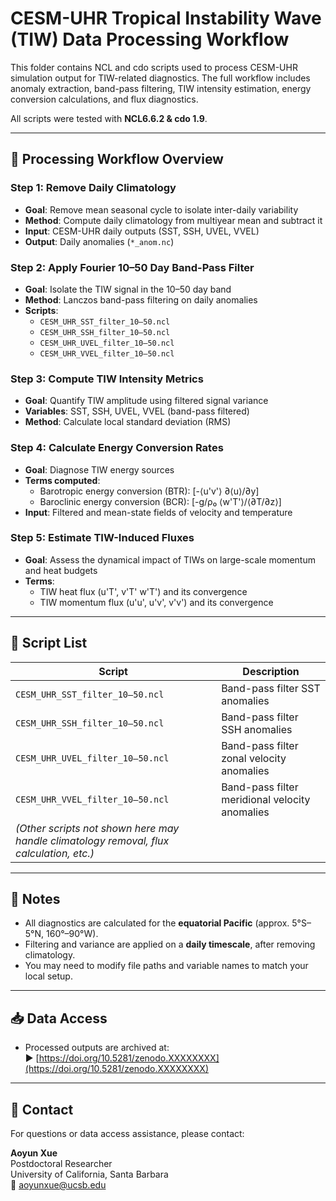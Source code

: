# CESM-UHR Tropical Instability Wave (TIW) Data Processing Workflow

This folder contains NCL and cdo scripts used to process CESM-UHR simulation output for TIW-related diagnostics. The full workflow includes anomaly extraction, band-pass filtering, TIW intensity estimation, energy conversion calculations, and flux diagnostics.

All scripts were tested with **NCL6.6.2 & cdo 1.9**.

---

## 🔁 Processing Workflow Overview

### **Step 1: Remove Daily Climatology**
- **Goal**: Remove mean seasonal cycle to isolate inter-daily variability
- **Method**: Compute daily climatology from multiyear mean and subtract it
- **Input**: CESM-UHR daily outputs (SST, SSH, UVEL, VVEL)
- **Output**: Daily anomalies (`*_anom.nc`)

### **Step 2: Apply Fourier 10–50 Day Band-Pass Filter**
- **Goal**: Isolate the TIW signal in the 10–50 day band
- **Method**: Lanczos band-pass filtering on daily anomalies
- **Scripts**:
  - `CESM_UHR_SST_filter_10–50.ncl`
  - `CESM_UHR_SSH_filter_10–50.ncl`
  - `CESM_UHR_UVEL_filter_10–50.ncl`
  - `CESM_UHR_VVEL_filter_10–50.ncl`

### **Step 3: Compute TIW Intensity Metrics**
- **Goal**: Quantify TIW amplitude using filtered signal variance
- **Variables**: SST, SSH, UVEL, VVEL (band-pass filtered)
- **Method**: Calculate local standard deviation (RMS)

### **Step 4: Calculate Energy Conversion Rates**
- **Goal**: Diagnose TIW energy sources
- **Terms computed**:
  - Barotropic energy conversion (BTR): \[-⟨u'v'⟩ ∂⟨u⟩/∂y\]
  - Baroclinic energy conversion (BCR): \[-g/ρ₀ ⟨w'T'⟩/⟨∂T/∂z⟩\]
- **Input**: Filtered and mean-state fields of velocity and temperature

### **Step 5: Estimate TIW-Induced Fluxes**
- **Goal**: Assess the dynamical impact of TIWs on large-scale momentum and heat budgets
- **Terms**:
  - TIW heat flux (u'T', v'T' w'T') and its convergence
  - TIW momentum flux (u'u', u'v', v'v') and its convergence

---

## 📂 Script List

| Script | Description |
|--------|-------------|
| `CESM_UHR_SST_filter_10–50.ncl` | Band-pass filter SST anomalies |
| `CESM_UHR_SSH_filter_10–50.ncl` | Band-pass filter SSH anomalies |
| `CESM_UHR_UVEL_filter_10–50.ncl` | Band-pass filter zonal velocity anomalies |
| `CESM_UHR_VVEL_filter_10–50.ncl` | Band-pass filter meridional velocity anomalies |
| _(Other scripts not shown here may handle climatology removal, flux calculation, etc.)_ |

---

## 📌 Notes

- All diagnostics are calculated for the **equatorial Pacific** (approx. 5°S–5°N, 160°–90°W).
- Filtering and variance are applied on a **daily timescale**, after removing climatology.
- You may need to modify file paths and variable names to match your local setup.

---

## 📥 Data Access

- Processed outputs are archived at:  
  ▶ [https://doi.org/10.5281/zenodo.XXXXXXXX](https://doi.org/10.5281/zenodo.XXXXXXXX)  

---

## 📧 Contact

For questions or data access assistance, please contact:

**Aoyun Xue**  
Postdoctoral Researcher  
University of California, Santa Barbara  
📧 aoyunxue@ucsb.edu

